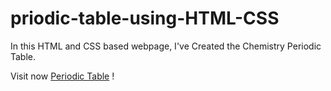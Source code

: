 # priodic-table-using-HTML-CSS
In this HTML and CSS based webpage, I've Created the Chemistry Periodic Table.

Visit now [Periodic Table](https://daudahmad0303.github.io/priodic-table-using-HTML-CSS/) !

